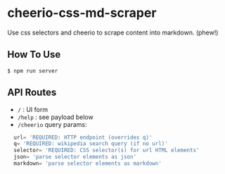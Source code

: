 # cheerio-css-md-scraper

Use css selectors and cheerio to scrape content into markdown. (phew!)

## How To Use

`$ npm run server`

## API Routes

- `/` : UI form
- `/help` : see payload below
- `/cheerio` query params:

```js
  url= 'REQUIRED: HTTP endpoint (overrides q)'
  q= 'REQUIRED: wikipedia search query (if no url)'
  selector= 'REQUIRED: CSS selector(s) for url HTML elements'
  json= 'parse selector elements as json'
  markdown= 'parse selector elements as markdown'
```
